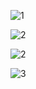 
![1](https://github.com/koksalkapucuoglu/PythonProject/blob/master/send_mail_pic/1.PNG)


![2](https://github.com/koksalkapucuoglu/PythonProject/blob/master/send_mail_pic/4.PNG)



![2](https://github.com/koksalkapucuoglu/PythonProject/blob/master/send_mail_pic/3.PNG)



![3](https://github.com/koksalkapucuoglu/PythonProject/blob/master/send_mail_pic/5.PNG)




